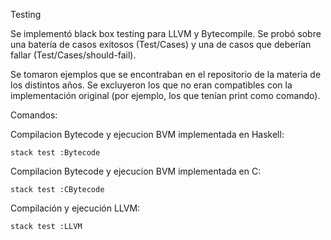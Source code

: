 Testing

Se implementó black box testing para LLVM y Bytecompile.
Se probó sobre una batería de casos exitosos (Test/Cases) y una de casos que deberían fallar (Test/Cases/should-fail).

Se tomaron ejemplos que se encontraban en el repositorio de la materia de los distintos años. Se excluyeron los que no eran compatibles con la implementación original (por ejemplo, los que tenían print como comando).

Comandos:

Compilacion Bytecode y ejecucion BVM implementada en Haskell:

`stack test :Bytecode`

Compilacion Bytecode y ejecucion BVM implementada en C:

`stack test :CBytecode`

Compilación y ejecución LLVM:

`stack test :LLVM`
